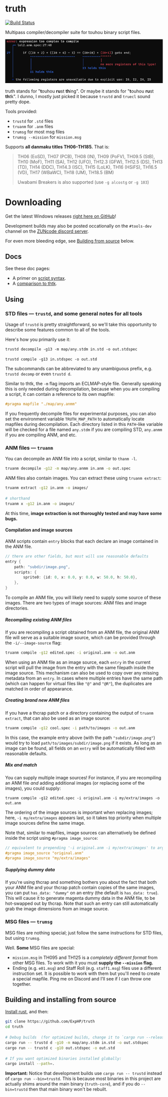 # truth

[![Build Status](https://travis-ci.org/ExpHP/truth.svg?branch=main)](https://travis-ci.org/ExpHP/truth)

Multipass compiler/decompiler suite for touhou binary script files.

![Sexy error message example](./doc/img/sexy-error.png)

truth stands for "**t**ouhou **ru**st **th**ing".  Or maybe it stands for "**t**ouhou **ru**st **th**tk". I dunno, I mostly just picked it because `trustd` and `truecl` sound pretty dope.

Tools provided:

* `trustd` for `.std` files
* `truanm` for `.anm` files
* `trumsg` for most msg files
* `trumsg --mission` for `mission.msg`

Supports **all danmaku titles TH06–TH185.**  That is:

> TH06 (EoSD), TH07 (PCB), TH08 (IN), TH09 (PoFV), TH09.5 (StB), TH10 (MoF), TH11 (SA), TH12 (UFO), TH12.3 (GFW), TH12.5 (DS), TH13 (TD), TH14 (DDC), TH14.3 (ISC), TH15 (LoLK), TH16 (HSiFS), TH16.5 (VD), TH17 (WBaWC), TH18 (UM), TH18.5 (BM)
> 
> Uwabami Breakers is also supported (use `-g alcostg` or `-g 103`)

# Downloading

Get the latest Windows releases [right here on GitHub](https://github.com/ExpHP/truth/tags)!

Development builds may also be posted occationally on the `#tools-dev` channel on the [ZUNcode discord server](https://discord.gg/fvPJvHJ).

For even more bleeding edge, see [Building from source](#building-and-installing-from-source) below.

## Docs

See these doc pages:

* A primer on [script syntax](./doc/syntax.md).
* A [comparison to thtk](./doc/comparison-to-thtk.md).

## Using

### STD files — `trustd`, and some general notes for all tools

Usage of `trustd` is pretty straightforward, so we'll take this opportunity to describe some features common to all of the tools.

Here's how you primarily use it:

```shell
trustd decompile -g13 -m map/any.stdm in.std -o out.stdspec

trustd compile -g13 in.stdspec -o out.std
```

The subcommands can be abbreviated to any unambiguous prefix, e.g. `trustd decomp` or even `trustd d`.

Similar to thtk, the `-m` flag imports an ECLMAP-style file. Generally speaking this is only needed during decompilation, because when you are compiling a script, it can contain a reference to its own mapfile:

```C
#pragma mapfile "./map/any.anmm"
```

If you frequently decompile files for experimental purposes, you can also set the environment variable `TRUTH_MAP_PATH` to automatically locate mapfiles during decompilation.  Each directory listed in this `PATH`-like variable will be checked for a file named `any.stdm` if you are compiling STD, `any.anmm` if you are compiling ANM, and etc.

### ANM files — `truanm`

You can decompile an ANM file into a script, similar to `thanm -l`.

```sh
truanm decompile -g12 -m map/any.anmm in.anm -o out.spec
```

ANM files also contain images.  You can extract these using `truanm extract`:

```sh
truanm extract -g12 in.anm -o images/

# shorthand
truanm x -g12 in.anm -o images/
```

At this time, **image extraction is not thoroughly tested and may have some bugs.**

#### Compilation and image sources

ANM scripts contain `entry` blocks that each declare an image contained in the ANM file.

```C
// there are other fields, but most will use reasonable defaults
entry {
    path: "subdir/image.png",
    scripts: {
        sprite0: {id: 0, x: 0.0, y: 0.0, w: 50.0, h: 50.0},
    },
}
```

To compile an ANM file, you will likely need to supply some source of these images.  There are two types of image sources: ANM files and image directories.

##### Recompiling existing ANM files

If you are recompiling a script obtained from an ANM file, the original ANM file will serve as a suitable image source, which can be provided through the `-i/--image-source` flag:

```sh
truanm compile -g12 edited.spec -i original.anm -o out.anm
```

When using an ANM file as an image source, each `entry` in the current script will pull the image from the entry with the same filepath inside the image source.  This mechanism can also be used to copy over any missing metadata from an `entry`.  In cases where multiple entries have the same path (which can happen for virtual files like `"@"` and `"@R"`), the duplicates are matched in order of appearance.

##### Creating brand new ANM files

If you have a thcrap patch or a directory containing the output of `truanm extract`, that can also be used as an image source:

```sh
truanm compile -g12 cool.spec -i path/to/images -o out.anm
```

In this case, the example entry above (with the path `"subdir/image.png"`) would try to load `path/to/images/subdir/image.png` if it exists.  As long as an image can be found, all fields on an `entry` will be automatically filled with reasonable defaults.

##### Mix and match

You can supply multiple image sources!  For instance, if you are recompiling an ANM file *and* adding additional images (or replacing some of the images), you could supply:

```
truanm compile -g12 edited.spec -i original.anm -i my/extra/images -o out.anm
```

The ordering of the image sources is important when replacing images; here, `-i my/extra/images` appears last, so it takes top priority when multiple image sources define the same image.

Note that, similar to mapfiles, image sources can alternatively be defined inside the script using `#pragma image_source`:

```C
// equivalent to prepending '-i original.anm -i my/extra/images' to argument list
#pragma image_source "original.anm"
#pragma image_source "my/extra/images"
```

##### Supplying dummy data

If you're using thcrap and something bothers you about the fact that both your ANM file and your thcrap patch contain copies of the same images, you can put `has_data: "dummy"` on an entry (the default is `has_data: true`).  This will cause it to generate magenta dummy data in the ANM file, to be hot-swapped out by thcrap.  Note that such an entry can still automatically grab the image dimensions from an image source.

### MSG files — `trumsg`

MSG files are nothing special; just follow the same instructions for STD files, but using `trumsg`.

Well.  **Some** MSG files are special:

* `mission.msg` in TH095 and TH125 is a *completely different format* from other MSG files.  To work with it you must **supply the `--mission` flag.**
* Ending (e.g. `e01.msg`) and Staff Roll (e.g. `staff1.msg`) files use a different instruction set.  It is possible to work with them but you'll need to create a special mapfile.  Ping me on Discord and I'll see if I can throw one together.

## Building and installing from source

[Install rust](https://rustup.rs/), and then:

```sh
git clone https://github.com/ExpHP/truth
cd truth

# Debug builds  (for optimized builds, change it to `cargo run --release`)
cargo run -- trustd d -g10 -m map/any.stdm in.std -o out.stdspec
cargo run -- trustd c -g10 out.stdspec -o out.std

# If you want optimized binaries installed globally:
cargo install --path=.
```

**Important:** Notice that development builds use `cargo run -- trustd` instead of `cargo run --bin=trustd`.  This is because most binaries in this project are actually shims around the main binary (`truth-core`), and if you do `--bin=trustd` then that main binary won't be rebuilt.
